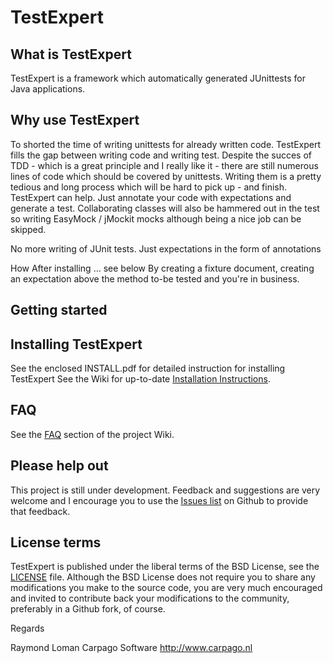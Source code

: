 TestExpert
========

What is TestExpert
-------------------

TestExpert is a framework which automatically generated JUnittests for Java applications.

Why use TestExpert
-------------------

To shorted the time of writing unittests for already written code.
TestExpert fills the gap between writing code and writing test. Despite the succes of TDD - which is a great principle and I really like it - there 
are still numerous lines of code which should be covered by unittests. Writing them is a pretty tedious and long
process which will be hard to pick up - and finish. TestExpert can help. Just annotate your code with expectations
and generate a test. Collaborating classes will also be hammered out in the test so writing EasyMock / jMockit mocks although being a
nice job can be skipped.

No more writing of JUnit tests. Just expectations in the form of annotations

How
After installing ... see below
By creating a fixture document, creating an expectation above the method to-be tested and you're in business.

Getting started
---------------


Installing TestExpert
---------------------
See the enclosed INSTALL.pdf for detailed instruction for installing TestExpert
See the Wiki for up-to-date [Installation Instructions](http://github.com/carpago/test-expert/INSTALL).


FAQ
---
See the [FAQ](http://github.com/carpago/test-expert/wiki/FAQ) section of the project
Wiki.


Please help out
---------------
This project is still under development. Feedback and suggestions are very
welcome and I encourage you to use the [Issues
list](http://github.com/carpago/test-expert/issues) on Github to provide that
feedback.



License terms
-------------
TestExpert is published under the liberal terms of the BSD License, see the
[LICENSE](LICENSE) file. Although the BSD License does not require you to share
any modifications you make to the source code, you are very much encouraged and
invited to contribute back your modifications to the community, preferably
in a Github fork, of course.


Regards

Raymond Loman
Carpago Software
http://www.carpago.nl


